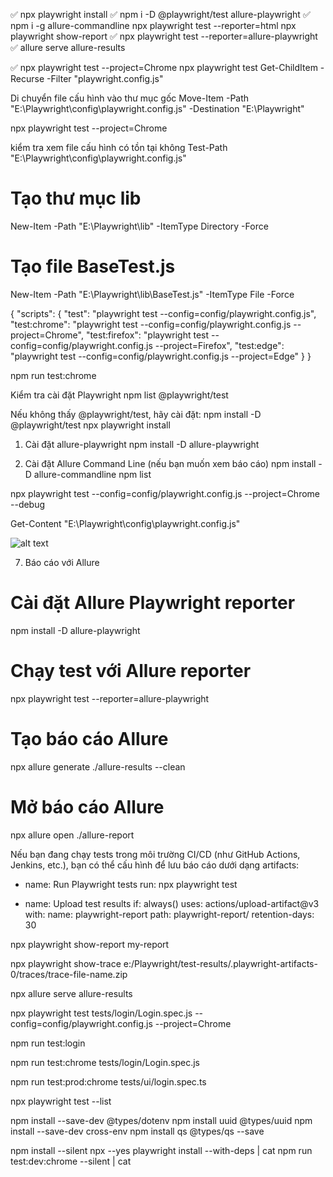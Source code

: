 ✅ npx playwright install
✅ npm i -D @playwright/test allure-playwright
✅ npm i -g allure-commandline
npx playwright test --reporter=html
npx playwright show-report
✅ npx playwright test --reporter=allure-playwright
✅ allure serve allure-results

✅ npx playwright test --project=Chrome
npx playwright test
Get-ChildItem -Recurse -Filter "playwright.config.js"

Di chuyển file cấu hình vào thư mục gốc
Move-Item -Path "E:\Playwright\config\playwright.config.js" -Destination "E:\Playwright\"

npx playwright test --project=Chrome

kiểm tra xem file cấu hình có tồn tại không
Test-Path "E:\Playwright\config\playwright.config.js"

# Tạo thư mục lib

New-Item -Path "E:\Playwright\lib" -ItemType Directory -Force

# Tạo file BaseTest.js

New-Item -Path "E:\Playwright\lib\BaseTest.js" -ItemType File -Force

{
"scripts": {
"test": "playwright test --config=config/playwright.config.js",
"test:chrome": "playwright test --config=config/playwright.config.js --project=Chrome",
"test:firefox": "playwright test --config=config/playwright.config.js --project=Firefox",
"test:edge": "playwright test --config=config/playwright.config.js --project=Edge"
}
}

npm run test:chrome

Kiểm tra cài đặt Playwright
npm list @playwright/test

Nếu không thấy @playwright/test, hãy cài đặt:
npm install -D @playwright/test
npx playwright install

1. Cài đặt allure-playwright
   npm install -D allure-playwright

2. Cài đặt Allure Command Line (nếu bạn muốn xem báo cáo)
   npm install -D allure-commandline
   npm list

npx playwright test --config=config/playwright.config.js --project=Chrome --debug

Get-Content "E:\Playwright\config\playwright.config.js"

![alt text](image.png)

7. Báo cáo với Allure

# Cài đặt Allure Playwright reporter

npm install -D allure-playwright

# Chạy test với Allure reporter

npx playwright test --reporter=allure-playwright

# Tạo báo cáo Allure

npx allure generate ./allure-results --clean

# Mở báo cáo Allure

npx allure open ./allure-report

Nếu bạn đang chạy tests trong môi trường CI/CD (như GitHub Actions, Jenkins, etc.), bạn có thể cấu hình để lưu báo cáo dưới dạng artifacts:

- name: Run Playwright tests
  run: npx playwright test

- name: Upload test results
  if: always()
  uses: actions/upload-artifact@v3
  with:
  name: playwright-report
  path: playwright-report/
  retention-days: 30

npx playwright show-report my-report

npx playwright show-trace e:/Playwright/test-results/.playwright-artifacts-0/traces/trace-file-name.zip

npx allure serve allure-results

npx playwright test tests/login/Login.spec.js --config=config/playwright.config.js --project=Chrome

npm run test:login

npm run test:chrome tests/login/Login.spec.js

npm run test:prod:chrome tests/ui/login.spec.ts

npx playwright test --list

npm install --save-dev @types/dotenv
npm install uuid @types/uuid
npm install --save-dev cross-env
npm install qs @types/qs --save

npm install --silent
npx --yes playwright install --with-deps | cat
npm run test:dev:chrome --silent | cat
